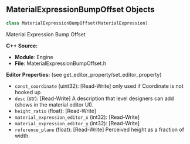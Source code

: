 ## MaterialExpressionBumpOffset Objects

```python
class MaterialExpressionBumpOffset(MaterialExpression)
```

Material Expression Bump Offset

**C++ Source:**

- **Module**: Engine
- **File**: MaterialExpressionBumpOffset.h

**Editor Properties:** (see get_editor_property/set_editor_property)

- ``const_coordinate`` (uint32):  [Read-Write] only used if Coordinate is not hooked up
- ``desc`` (str):  [Read-Write] A description that level designers can add (shows in the material editor UI).
- ``height_ratio`` (float):  [Read-Write]
- ``material_expression_editor_x`` (int32):  [Read-Write]
- ``material_expression_editor_y`` (int32):  [Read-Write]
- ``reference_plane`` (float):  [Read-Write] Perceived height as a fraction of width.

<a id="unreal.MaterialExpressionCameraPositionWS"></a>